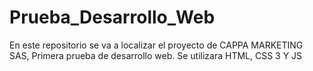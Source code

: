 # Prueba_Desarrollo_Web
En este repositorio se va a localizar el proyecto de CAPPA MARKETING SAS, Primera prueba de desarrollo web. Se utilizara HTML, CSS 3 Y JS
